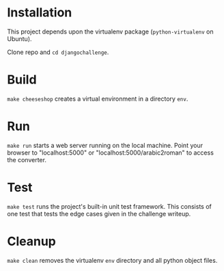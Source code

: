 Installation
===============
This project depends upon the virtualenv package
(`python-virtualenv` on Ubuntu).

Clone repo and `cd djangochallenge`.

Build
===============
`make cheeseshop` creates a virtual environment in a directory
`env`.

Run
===============
`make run` starts a web server running on the local machine.
Point your browser to "localhost:5000" or "localhost:5000/arabic2roman"
to access the converter.

Test
===============
`make test` runs the project's built-in unit test framework.  This
consists of one test that tests the edge cases given in the
challenge writeup.

Cleanup
===============
`make clean` removes the virtualenv `env` directory and all python
object files.
